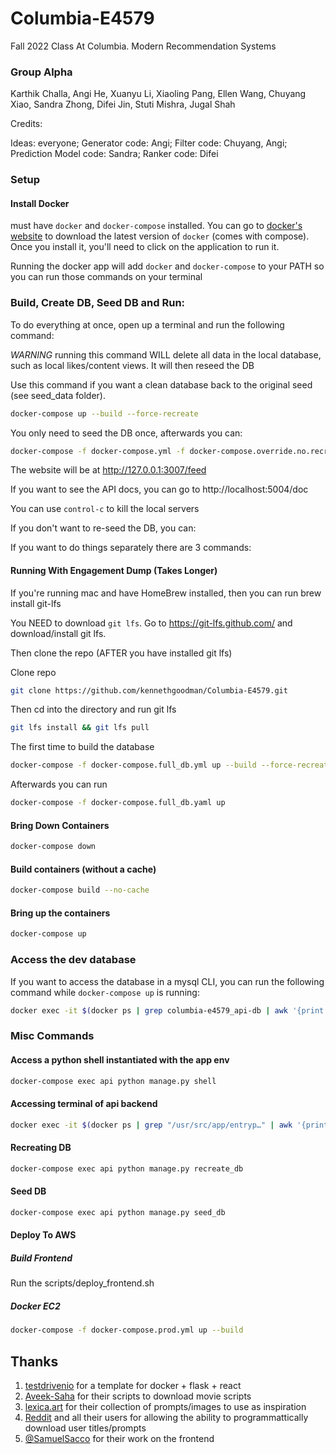 # Columbia-E4579

Fall 2022 Class At Columbia. Modern Recommendation Systems

### Group Alpha

Karthik Challa, Angi He, Xuanyu Li, Xiaoling Pang, Ellen Wang, Chuyang Xiao, Sandra Zhong, Difei Jin, Stuti Mishra, Jugal Shah

Credits: 

Ideas: everyone; Generator code: Angi; Filter code: Chuyang, Angi; Prediction Model code: Sandra; Ranker code: Difei

### Setup

#### Install Docker

must have `docker` and `docker-compose` installed. You can go to [docker's website](https://docs.docker.com/get-docker/)
to download the latest version of `docker` (comes with compose). Once you install it, you'll need to click on the application to run it.

Running the docker app will add `docker` and `docker-compose` to your PATH so you can run those commands on your terminal

### Build, Create DB, Seed DB and Run:

To do everything at once, open up a terminal and run the following command:

_WARNING_ running this command WILL delete all data in the local database, such as local likes/content views. It will then reseed the DB

Use this command if you want a clean database back to the original seed (see seed_data folder).

```bash
docker-compose up --build --force-recreate
```

You only need to seed the DB once, afterwards you can:

```bash
docker-compose -f docker-compose.yml -f docker-compose.override.no.recreate.yaml up
```

The website will be at http://127.0.0.1:3007/feed

If you want to see the API docs, you can go to http://localhost:5004/doc

You can use `control-c` to kill the local servers

If you don't want to re-seed the DB, you can:

If you want to do things separately there are 3 commands:

#### Running With Engagement Dump (Takes Longer)

If you're running mac and have HomeBrew installed, then you can run brew install git-lfs

You NEED to download `git lfs`. Go to https://git-lfs.github.com/ and download/install git lfs.

Then clone the repo (AFTER you have installed git lfs)

Clone repo
```bash
git clone https://github.com/kennethgoodman/Columbia-E4579.git
```

Then cd into the directory and run git lfs
```bash
git lfs install && git lfs pull
```

The first time to build the database

```bash
docker-compose -f docker-compose.full_db.yml up --build --force-recreate --renew-anon-volumes
```

Afterwards you can run

```bash
docker-compose -f docker-compose.full_db.yaml up
```

#### Bring Down Containers

```bash
docker-compose down
```

#### Build containers (without a cache)

```bash
docker-compose build --no-cache
```

#### Bring up the containers

```bash
docker-compose up
```

### Access the dev database

If you want to access the database in a mysql CLI, you can run the following command while `docker-compose up` is running:

```bash
docker exec -it $(docker ps | grep columbia-e4579_api-db | awk '{print $1}') mysql --password=mysql api_dev
```

### Misc Commands

#### Access a python shell instantiated with the app env

```bash
docker-compose exec api python manage.py shell
```

#### Accessing terminal of api backend

```bash
docker exec -it $(docker ps | grep "/usr/src/app/entryp…" | awk '{print $1}') /bin/bash
```

#### Recreating DB

```bash
docker-compose exec api python manage.py recreate_db
```

#### Seed DB

```bash
docker-compose exec api python manage.py seed_db
```

#### Deploy To AWS

##### Build Frontend

Run the scripts/deploy_frontend.sh

##### Docker EC2

```bash
docker-compose -f docker-compose.prod.yml up --build
```

## Thanks

1. [testdrivenio](https://github.com/testdrivenio/flask-react-aws) for a template for docker + flask + react
2. [Aveek-Saha](https://github.com/Aveek-Saha/Movie-Script-Database) for their scripts to download movie scripts
3. [lexica.art](https://lexica.art) for their collection of prompts/images to use as inspiration
4. [Reddit](https://reddit.com) and all their users for allowing the ability to programmattically download user titles/prompts
5. [@SamuelSacco](https://github.com/SamuelSacco) for their work on the frontend
